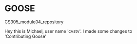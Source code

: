 # GOOSE
CS305_module04_repository

Hey this is Michael, user name 'cvstv'. I made some changes to 'Contributing Goose'
